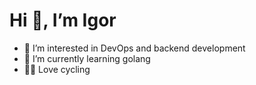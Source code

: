# Hi 👋, I’m Igor

- 👀 I’m interested in DevOps and backend development
- 🌱 I’m currently learning golang
- 🚴🏻 Love cycling

<!-- 
inemkovich-syberry/inemkovich-syberry is a ✨ special ✨ repository because its `README.md` (this file) appears on your GitHub profile.
You can click the Preview link to take a look at your changes.
--->

